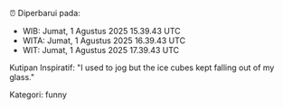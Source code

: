 ⏰ Diperbarui pada:
- WIB: Jumat, 1 Agustus 2025 15.39.43 UTC
- WITA: Jumat, 1 Agustus 2025 16.39.43 UTC
- WIT: Jumat, 1 Agustus 2025 17.39.43 UTC

Kutipan Inspiratif:
"I used to jog but the ice cubes kept falling out of my glass."


Kategori: funny

